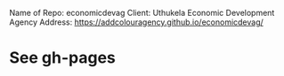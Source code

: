 Name of Repo: economicdevag
Client: Uthukela Economic Development Agency
Address: https://addcolouragency.github.io/economicdevag/

# See gh-pages
